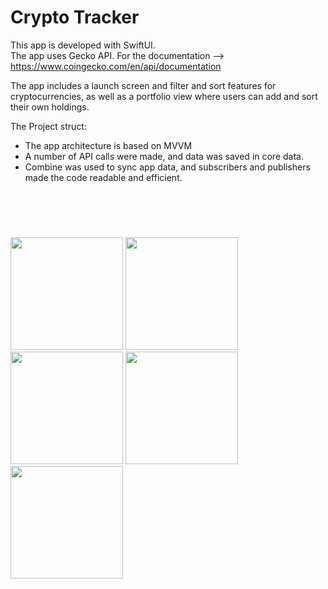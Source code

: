 # Crypto Tracker

This app is developed with SwiftUI.  <br> 
The app uses Gecko API. For the documentation -->  https://www.coingecko.com/en/api/documentation

The app includes a launch screen and filter and sort features for cryptocurrencies, 
as well as a portfolio view where users can add and sort their own holdings.

The Project struct:

  - The app architecture is based on MVVM
  - A number of API calls were made, and data was saved in core data.
  - Combine was used to sync app data, and subscribers and publishers made the code readable and efficient.




<h2 style="padding-top: 20px; padding-right: 20px; padding-bottom: 20px; padding-left: 20px"></h2>

<p align="left" >
    <img src="https://github.com/raziyeyolasigmayoglu/CryptoTracker/assets/57474816/43679b57-b0dc-4eda-907c-91f269e93a1b" width="180" >
    <img src="https://github.com/raziyeyolasigmayoglu/CryptoTracker/assets/57474816/4d7c25c7-3f3c-4a32-ab02-79029caf7d49" width="180" >
    <img src="https://github.com/raziyeyolasigmayoglu/CryptoTracker/assets/57474816/a5da22ad-64fb-45c0-9466-c46981bfa215" width="180" >
    <img src="https://github.com/raziyeyolasigmayoglu/CryptoTracker/assets/57474816/96242d8e-c08f-401a-9e5e-bfe4516a82f8" width="180" >
    <img src="https://github.com/raziyeyolasigmayoglu/CryptoTracker/assets/57474816/61df96f0-3e37-4d3e-9502-e0954381685d" width="180" >
</p>







